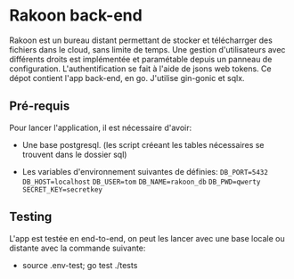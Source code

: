 # Rakoon back-end

  Rakoon est un bureau distant permettant de stocker et télécharrger des fichiers dans le cloud, sans limite de temps.
  Une gestion d'utilisateurs avec différents droits est implémentée et paramétable depuis un panneau de configuration.
  L'authentification se fait à l'aide de jsons web tokens.
  Ce dépot contient l'app back-end, en go.
  J'utilise gin-gonic et sqlx.

## Pré-requis
  
  Pour lancer l'application, il est nécessaire d'avoir:
  
  * Une base postgresql. (les script créeant les tables nécessaires se trouvent dans le dossier sql)

  * Les variables d'environnement suivantes de définies:
    `DB_PORT=5432`
    `DB_HOST=localhost`
    `DB_USER=tom`
    `DB_NAME=rakoon_db`
    `DB_PWD=qwerty`
    `SECRET_KEY=secretkey`
    
    

## Testing

  L'app est testée en end-to-end, on peut les lancer avec une base locale ou distante avec la commande suivante:

  * source .env-test; go test ./tests
